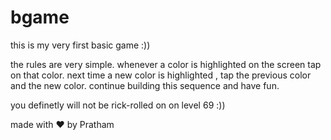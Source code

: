 # bgame

this is my very first basic game :))

the rules are very simple.
whenever a color is highlighted on the screen tap on that color.
next time a new color is highlighted , tap the previous color and the new color.
continue building this sequence and have fun.

you definetly will not be rick-rolled on on level 69 :))

made with ❤️ by Pratham
